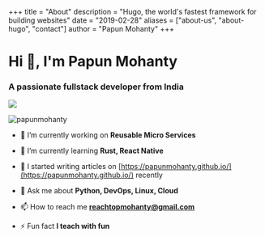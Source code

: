 +++
title = "About"
description = "Hugo, the world's fastest framework for building websites"
date = "2019-02-28"
aliases = ["about-us", "about-hugo", "contact"]
author = "Papun Mohanty"
+++

# Hi 👋, I'm Papun Mohanty
### A passionate fullstack developer from India
![](https://cdn.dribbble.com/users/1162077/screenshots/4649464/skatter-programmer.gif)

<p align="left"> <img src="https://komarev.com/ghpvc/?username=papunmohanty&label=Profile%20views&color=0e75b6&style=flat" alt="papunmohanty" /> </p>

- 🔭 I’m currently working on **Reusable Micro Services**

- 🌱 I’m currently learning **Rust, React Native**

- 📝 I started writing articles on [https://papunmohanty.github.io/](https://papunmohanty.github.io/) recently

- 💬 Ask me about **Python, DevOps, Linux, Cloud**

- 📫 How to reach me **reachtopmohanty@gmail.com**

- ⚡ Fun fact **I teach with fun**
